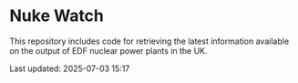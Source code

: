 # Nuke Watch

This repository includes code for retrieving the latest information available on the output of EDF nuclear power plants in the UK.

Last updated: 2025-07-03 15:17